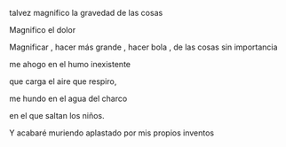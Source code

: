  

talvez magnifico la gravedad de las cosas

Magnifico el dolor

Magnificar , hacer más grande , hacer bola , de las cosas sin importancia

me ahogo en el humo inexistente

que carga el aire que respiro,

me hundo en el agua del charco

en el que saltan los niños.

Y acabaré muriendo aplastado por mis propios inventos
